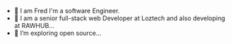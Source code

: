 - 👋 I am Fred I'm a software Engineer.
- 👀 I am a senior full-stack web Developer at Loztech and also developing at RAWHUB...
- 💞️ I’m exploring open source...

<!---
Fchizim/Fchizim is a ✨ special ✨ repository because its `README.md` (this file) appears on your GitHub profile.
You can click the Preview link to take a look at your changes.
--->
